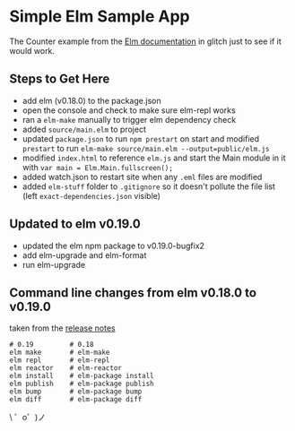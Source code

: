 Simple Elm Sample App
=========================

The Counter example from the [Elm documentation](https://guide.elm-lang.org/) in glitch just to see if it would work.

## Steps to Get Here

* add elm (v0.18.0) to the package.json
* open the console and check to make sure elm-repl works
* ran a `elm-make` manually to trigger elm dependency check
* added `source/main.elm` to project
* updated `package.json` to run `npm prestart` on start and modified `prestart` to run `elm-make source/main.elm --output=public/elm.js`
* modified `index.html` to reference `elm.js` and start the Main module in it with `var main = Elm.Main.fullscreen();`
* added watch.json to restart site when any `.eml` files are modified
* added `elm-stuff` folder to `.gitignore` so it doesn't pollute the file list (left `exact-dependencies.json` visible)

## Updated to elm v0.19.0

* updated the elm npm package to v0.19.0-bugfix2
* add elm-upgrade and elm-format
* run elm-upgrade

## Command line changes from elm v0.18.0 to v0.19.0 

taken from the [release notes](https://github.com/elm/compiler/blob/master/upgrade-docs/0.19.md)

```
# 0.19         # 0.18
elm make       # elm-make
elm repl       # elm-repl
elm reactor    # elm-reactor
elm install    # elm-package install
elm publish    # elm-package publish
elm bump       # elm-package bump
elm diff       # elm-package diff
```

\ ゜o゜)ノ
